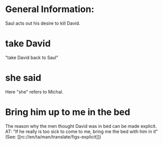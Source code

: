 # General Information:

Saul acts out his desire to kill David.

# take David

"take David back to Saul"

# she said

Here "she" refers to Michal.

# Bring him up to me in the bed

The reason why the men thought David was in bed can be made explicit. AT: "If he really is too sick to come to me, bring me the bed with him in it" (See: [[rc://en/ta/man/translate/figs-explicit]])